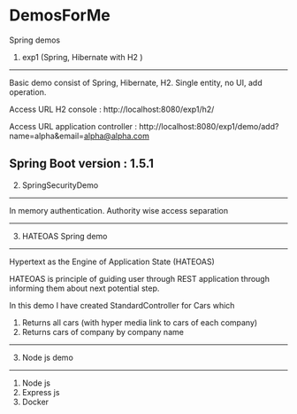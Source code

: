 # DemosForMe
Spring demos

1. exp1 (Spring, Hibernate with H2 )
-----------------------------------------------------------------------------------------
Basic demo consist of Spring, Hibernate, H2.
Single entity, no UI, add operation.

Access URL H2 console : http://localhost:8080/exp1/h2/

Access URL application controller : http://localhost:8080/exp1/demo/add?name=alpha&email=alpha@alpha.com

Spring Boot version : 1.5.1
--------------------------------------------------------------------------------------------
2. SpringSecurityDemo
--------------------------------------------------------------------------------------------
In memory authentication.
Authority wise access separation

--------------------------------------------------------------------------------------------
3. HATEOAS Spring demo
--------------------------------------------------------------------------------------------
Hypertext as the Engine of Application State (HATEOAS)

HATEOAS is principle of guiding user through REST application through informing them about next potential step.

In this demo I have created StandardController for Cars which

1. Returns all cars (with hyper media link to cars of each company)
2. Returns cars of company by company name

--------------------------------------------------------------------------------------------
3. Node js demo
--------------------------------------------------------------------------------------------
1. Node js
2. Express js
3. Docker
